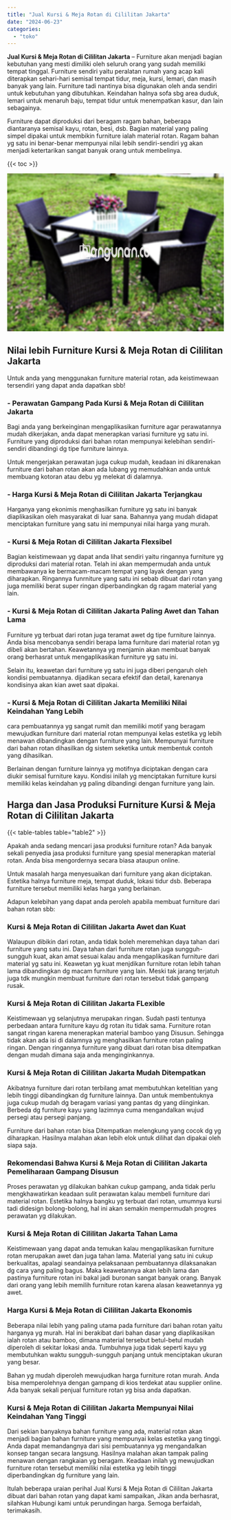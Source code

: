 ```yaml
---
title: "Jual Kursi & Meja Rotan di Cililitan Jakarta"
date: "2024-06-23"
categories: 
  - "toko"
---
```


**Jual Kursi & Meja Rotan di Cililitan Jakarta** – Furniture akan menjadi bagian kebutuhan yang mesti dimiliki oleh seluruh orang yang sudah memiliki tempat tinggal. Furniture sendiri yaitu peralatan rumah yang acap kali diterapkan sehari-hari semisal tempat tidur, meja, kursi, lemari, dan masih banyak yang lain. Furniture tadi nantinya bisa digunakan oleh anda sendiri untuk kebutuhan yang dibutuhkan. Keindahan halnya sofa sbg area duduk, lemari untuk menaruh baju, tempat tidur untuk menempatkan kasur, dan lain sebagainya.

Furniture dapat diproduksi dari beragam ragam bahan, beberapa diantaranya semisal kayu, rotan, besi, dsb. Bagian material yang paling simpel dipakai untuk membikin furniture ialah material rotan. Ragam bahan yg satu ini benar-benar mempunyai nilai lebih sendiri-sendiri yg akan menjadi ketertarikan sangat banyak orang untuk membelinya.

{{< toc >}}

![Jual Kursi & Meja Rotan di Cililitan Jakarta](/images/kursi-meja-rotan-murah46.png)

## Nilai lebih Furniture Kursi & Meja Rotan di Cililitan Jakarta

Untuk anda yang menggunakan furniture material rotan, ada keistimewaan tersendiri yang dapat anda dapatkan sbb!

### \- Perawatan Gampang Pada Kursi & Meja Rotan di Cililitan Jakarta

Bagi anda yang berkeinginan mengaplikasikan furniture agar perawatannya mudah dikerjakan, anda dapat menerapkan variasi furniture yg satu ini. Furniture yang diproduksi dari bahan rotan mempunyai kelebihan sendiri-sendiri dibandingi dg tipe furniture lainnya.

Untuk mengerjakan perawatan juga cukup mudah, keadaan ini dikarenakan furniture dari bahan rotan akan ada lubang yg memudahkan anda untuk membuang kotoran atau debu yg melekat di dalamnya.

### \- Harga Kursi & Meja Rotan di Cililitan Jakarta Terjangkau

Harganya yang ekonimis menghasilkan furniture yg satu ini banyak diaplikasikan oleh masyarakat di luar sana. Bahannya yang mudah didapat menciptakan furniture yang satu ini mempunyai nilai harga yang murah.

### \- Kursi & Meja Rotan di Cililitan Jakarta Flexsibel

Bagian keistimewaan yg dapat anda lihat sendiri yaitu ringannya furniture yg diproduksi dari material rotan. Telah ini akan mempermudah anda untuk membawanya ke bermacam-macam tempat yang layak dengan yang diharapkan. Ringannya funrniture yang satu ini sebab dibuat dari rotan yang juga memiliki berat super ringan diperbandingkan dg ragam material yang lain.

### \- Kursi & Meja Rotan di Cililitan Jakarta Paling Awet dan Tahan Lama

Furniture yg terbuat dari rotan juga teramat awet dg tipe furniture lainnya. Anda bisa mencobanya sendiri berapa lama furniture dari material rotan yg dibeli akan bertahan. Keawetannya yg menjamin akan membuat banyak orang berhasrat untuk mengaplikasikan furniture yg satu ini.

Selain itu, keawetan dari furniture yg satu ini juga diberi pengaruh oleh kondisi pembuatannya. dijadikan secara efektif dan detail, karenanya kondisinya akan kian awet saat dipakai.

### \- Kursi & Meja Rotan di Cililitan Jakarta Memiliki Nilai Keindahan Yang Lebih

cara pembuatannya yg sangat rumit dan memiliki motif yang beragam mewujudkan furniture dari material rotan mempunyai kelas estetika yg lebih menawan dibandingkan dengan furniture yang lain. Mempunyai furniture dari bahan rotan dihasilkan dg sistem seketika untuk membentuk contoh yang dihasilkan.

Berlainan dengan furniture lainnya yg motifnya diciptakan dengan cara diukir semisal furniture kayu. Kondisi inilah yg menciptakan furniture kursi memiliki kelas keindahan yg paling dibandingi dengan furniture yang lain.

## Harga dan Jasa Produksi Furniture Kursi & Meja Rotan di Cililitan Jakarta

{{< table-tables table="table2" >}}

Apakah anda sedang mencari jasa produksi furniture rotan? Ada banyak sekali penyedia jasa produksi furniture yang spesial menerapkan material rotan. Anda bisa mengordernya secara biasa ataupun online.

Untuk masalah harga menyesuaikan dari furniture yang akan diciptakan. Estetika halnya furniture meja, tempat duduk, lokasi tidur dsb. Beberapa furniture tersebut memiliki kelas harga yang berlainan.

Adapun kelebihan yang dapat anda peroleh apabila membuat furniture dari bahan rotan sbb:

### Kursi & Meja Rotan di Cililitan Jakarta Awet dan Kuat

Walaupun dibikin dari rotan, anda tidak boleh meremehkan daya tahan dari furniture yang satu ini. Daya tahan dari furniture rotan juga sungguh-sungguh kuat, akan amat sesuai kalau anda mengaplikasikan furniture dari material yg satu ini. Keawetan yg kuat menjdikan furniture rotan lebih tahan lama dibandingkan dg macam furniture yang lain. Meski tak jarang terjatuh juga tdk mungkin membuat furniture dari rotan tersebut tidak gampang rusak.

### Kursi & Meja Rotan di Cililitan Jakarta FLexible

Keistimewaan yg selanjutnya merupakan ringan. Sudah pasti tentunya perbedaan antara furniture kayu dg rotan itu tidak sama. Furniture rotan sangat ringan karena menerapkan material bamboo yang Disusun. Sehingga tidak akan ada isi di dalamnya yg menghasilkan furniture rotan paling ringan. Dengan ringannya furniture yang dibuat dari rotan bisa ditempatkan dengan mudah dimana saja anda menginginkannya.

### Kursi & Meja Rotan di Cililitan Jakarta Mudah Ditempatkan

Akibatnya furniture dari rotan terbilang amat membutuhkan ketelitian yang lebih tinggi dibandingkan dg furniture lainnya. Dan untuk membentuknya juga cukup mudah dg beragam variasi yang pantas dg yang diinginkan. Berbeda dg furniture kayu yang lazimnya cuma mengandalkan wujud persegi atau persegi panjang.

Furniture dari bahan rotan bisa Ditempatkan melengkung yang cocok dg yg diharapkan. Hasilnya malahan akan lebih elok untuk dilihat dan dipakai oleh siapa saja.

### Rekomendasi Bahwa Kursi & Meja Rotan di Cililitan Jakarta Pemeliharaan Gampang Disusun

Proses perawatan yg dilakukan bahkan cukup gampang, anda tidak perlu mengkhawatirkan keadaan sulit perawatan kalau membeli furniture dari material rotan. Estetika halnya bangku yg terbuat dari rotan, umumnya kursi tadi didesign bolong-bolong, hal ini akan semakin mempermudah progres perawatan yg dilakukan.

### Kursi & Meja Rotan di Cililitan Jakarta Tahan Lama

Keistimewaan yang dapat anda temukan kalau mengaplikasikan furniture rotan merupakan awet dan juga tahan lama. Material yang satu ini cukup berkualitas, apalagi seandainya pelaksanaan pembuatannya dilaksanakan dg cara yang paling bagus. Maka keawetannya akan lebih lama dan pastinya furniture rotan ini bakal jadi buronan sangat banyak orang. Banyak dari orang yang lebih memilih furniture rotan karena alasan keawetannya yg awet.

### Harga Kursi & Meja Rotan di Cililitan Jakarta Ekonomis

Beberapa nilai lebih yang paling utama pada furniture dari bahan rotan yaitu harganya yg murah. Hal ini berakibat dari bahan dasar yang diaplikasikan ialah rotan atau bamboo, dimana material tersebut betul-betul mudah diperoleh di sekitar lokasi anda. Tumbuhnya juga tidak seperti kayu yg membutuhkan waktu sungguh-sungguh panjang untuk menciptakan ukuran yang besar.

Bahan yg mudah diperoleh mewujudkan harga furniture rotan murah. Anda bisa memperolehnya dengan gampang di kios terdekat atau supplier online. Ada banyak sekali penjual furniture rotan yg bisa anda dapatkan.

### Kursi & Meja Rotan di Cililitan Jakarta Mempunyai Nilai Keindahan Yang Tinggi

Dari sekian banyaknya bahan furniture yang ada, material rotan akan menjadi bagian bahan furniture yang mempunyai kelas estetika yang tinggi. Anda dapat memandangnya dari sisi pembuatannya yg mengandalkan konsep tangan secara langsung. Hasilnya malahan akan tampak paling menawan dengan rangkaian yg beragam. Keadaan inilah yg mewujudkan furniture rotan tersebut memiliki nilai estetika yg lebih tinggi diperbandingkan dg furniture yang lain.

Itulah beberapa uraian perihal Jual Kursi & Meja Rotan di Cililitan Jakarta dibuat dari bahan rotan yang dapat kami sampaikan, Jikan anda berhasrat, silahkan Hubungi kami untuk perundingan harga. Semoga berfaidah, terimakasih.
